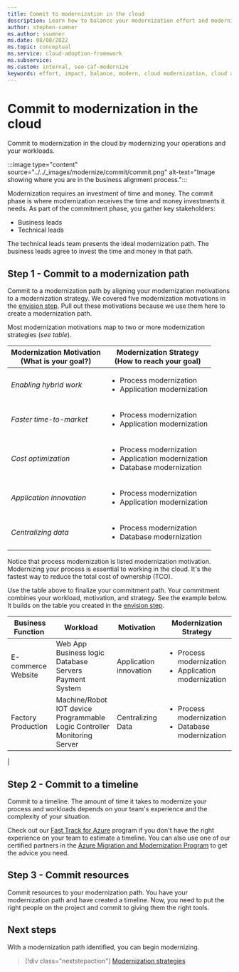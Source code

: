 ```yaml
---
title: Commit to modernization in the cloud
description: Learn how to balance your modernization effort and modernization impact, to gain commitment to your cloud adoption-related modernization plan.
author: stephen-sumner
ms.author: ssumner
ms.date: 08/08/2022
ms.topic: conceptual
ms.service: cloud-adoption-framework
ms.subservice:
ms.custom: internal, seo-caf-modernize
keywords: effort, impact, balance, modern, cloud modernization, cloud adoption framework
---
```

<!--This article might have dependencies or require links to future articles related to the modernization disciplines. But no other known links or dependencies are identified at this point.
Primary Deliverable: CAF/Modernize/Commit-to-modernization-plan.md
Effort, Impact, Commitment
Minimum: 1 article		Maximum: 4 articles-->

# Commit to modernization in the cloud

Commit to modernization in the cloud by modernizing your operations and your workloads.

:::image type="content" source="../../_images/modernize/commit/commit.png" alt-text="Image showing where you are in the business alignment process.":::

Modernization requires an investment of time and money. The commit phase is where modernization receives the time and money investments it needs. As part of the commitment phase, you gather key stakeholders:

- Business leads
- Technical leads

The technical leads team presents the ideal modernization path. The business leads agree to invest the time and money in that path.

## Step 1 - Commit to a modernization path

Commit to a modernization path by aligning your modernization motivations to a modernization strategy. We covered five modernization motivations in the [envision step](../business-alignment/envision-cloud-modernization.md). Pull out these motivations because we use them here to create a modernization path.

Most modernization motivations map to two or more modernization strategies (*see table*).

|Modernization Motivation <br> (What is your goal?)| Modernization Strategy <br> (How to reach your goal)|
| --- | --- |
|*Enabling hybrid work*|<ul><li>Process modernization</li><li>Application modernization</li></ul>|
|*Faster time-to-market*|<ul><li>Process modernization</li><li>Application modernization</li></ul>|
|*Cost optimization*|<ul><li>Process modernization</li><li>Application modernization</li><li>Database modernization</li></ul>|
|*Application innovation*|<ul><li>Process modernization</li><li>Application modernization</li></ul>|
|*Centralizing data*|<ul><li>Process modernization</li><li>Database modernization</li></ul>|

Notice that process modernization is listed modernization motivation. Modernizing your process is essential to working in the cloud. It's the fastest way to reduce the total cost of ownership (TCO).

Use the table above to finalize your commitment path. Your commitment combines your workload, motivation, and strategy. See the example below. It builds on the table you created in the [envision step](../business-alignment/envision-cloud-modernization.md).

|Business Function<span title="Business Function">&nbsp;</span> |Workload <span title="Supporting IT Assets">&nbsp;</span> |Motivation<span title="Motivation">&nbsp;</span> |Modernization Strategy
| --- | --- | --- | --- |
|E-commerce<br>Website| Web App<br>Business logic<br>Database<br>Servers<br>Payment System|Application innovation |<ul><li>Process modernization</li><li>Application modernization</li></ul>|
|Factory Production|Machine/Robot<br>IOT device<br>Programmable Logic Controller<br>Monitoring<br>Server|Centralizing Data|<ul><li>Process modernization</li><li>Database modernization</li></ul>|
|

## Step 2 - Commit to a timeline

Commit to a timeline. The amount of time it takes to modernize your process and workloads depends on your team's experience and the complexity of your situation.

Check out our [Fast Track for Azure](/programs/azure-fasttrack/) program if you don't have the right experience on your team to estimate a timeline. You can also use one of our certified partners in the [Azure Migration and Modernization Program](/azure/partners/ammp) to get the advice you need.

## Step 3 - Commit resources

Commit resources to your modernization path. You have your modernization path and have created a timeline. Now, you need to put the right people on the project and commit to giving them the right tools.

## Next steps

With a modernization path identified, you can begin modernizing.

> [!div class="nextstepaction"]
> [Modernization strategies](../modernize-strategies/index.md)
